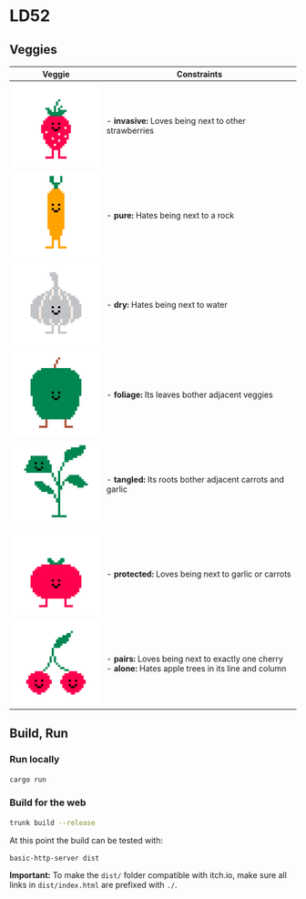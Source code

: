 # LD52

## Veggies

| Veggie                            | Constraints                                                                                                   |
|-----------------------------------|---------------------------------------------------------------------------------------------------------------|
| ![Strawberry](promo/veggies1.png) | - **invasive:** Loves being next to other strawberries                                                        |
| ![Carrot](promo/veggies4.png)     | - **pure:** Hates being next to a rock                                                                        |
| ![Garlic](promo/veggies6.png)     | - **dry:** Hates being next to water                                                                          |
| ![Apple](promo/veggies3.png)      | - **foliage:** Its leaves bother adjacent veggies                                                             |
| ![Mint](promo/veggies7.png)       | - **tangled:** Its roots bother adjacent carrots and garlic                                                   |
| ![Tomato](promo/veggies2.png)     | - **protected:** Loves being next to garlic or carrots                                                        |
| ![Cherry](promo/veggies5.png)     | - **pairs:** Loves being next to exactly one cherry<br/>- **alone:** Hates apple trees in its line and column |

## Build, Run

### Run locally

```bash
cargo run
```

### Build for the web

```bash
trunk build --release
```

At this point the build can be tested with:

```bash
basic-http-server dist
```

**Important:** To make the `dist/` folder compatible with itch.io, make sure all links in `dist/index.html` are prefixed with `./`.